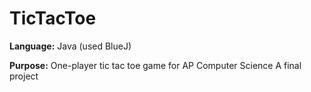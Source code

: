 # TicTacToe
**Language:** Java (used BlueJ)

**Purpose:** One-player tic tac toe game for AP Computer Science A final project 
